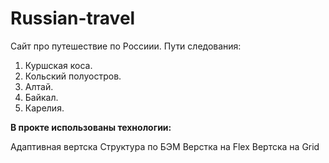# Russian-travel

Сайт про путешествие по Россиии. Пути следования:

1. Куршская коса.
2. Кольский полуостров.
3. Алтай.
4. Байкал.
5. Карелия.

**В прокте использованы технологии:**

Адаптивная вертска
Структура по БЭМ
Верстка на Flex
Вертска на Grid
